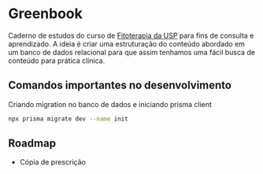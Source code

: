 # Greenbook

Caderno de estudos do curso de [Fitoterapia da USP](https://fitoterapiausp.com.br/) para fins de consulta e aprendizado. A ideia é criar uma estruturação do conteúdo abordado em um banco de dados relacional para que assim tenhamos uma fácil busca de conteúdo para prática clínica.

## Comandos importantes no desenvolvimento

Criando migration no banco de dados e iniciando prisma client

```sh
npx prisma migrate dev --name init 
```

## Roadmap

- Cópia de prescrição